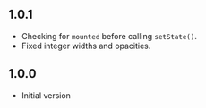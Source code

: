 ## 1.0.1

* Checking for `mounted` before calling `setState()`.
* Fixed integer widths and opacities.

## 1.0.0

* Initial version
